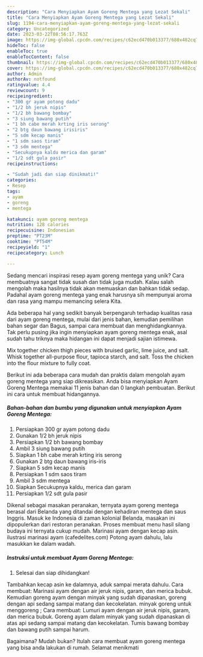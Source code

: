 ```yaml
---
description: "Cara Menyiapkan Ayam Goreng Mentega yang Lezat Sekali"
title: "Cara Menyiapkan Ayam Goreng Mentega yang Lezat Sekali"
slug: 1194-cara-menyiapkan-ayam-goreng-mentega-yang-lezat-sekali
category: Uncategorized
date: 2023-03-22T08:56:17.763Z
image: https://img-global.cpcdn.com/recipes/c62ecd470b013377/680x482cq70/ayam-goreng-mentega-foto-resep-utama.jpg
hideToc: false
enableToc: true
enableTocContent: false
thumbnail: https://img-global.cpcdn.com/recipes/c62ecd470b013377/680x482cq70/ayam-goreng-mentega-foto-resep-utama.jpg
cover: https://img-global.cpcdn.com/recipes/c62ecd470b013377/680x482cq70/ayam-goreng-mentega-foto-resep-utama.jpg
author: Admin
authorAv: notfound
ratingvalue: 4.4
reviewcount: 9
recipeingredient:
- "300 gr ayam potong dadu"
- "1/2 bh jeruk nipis"
- "1/2 bh bawang bombay"
- "3 siung bawang putih"
- "1 bh cabe merah krting iris serong"
- "2 btg daun bawang irisiris"
- "5 sdm kecap manis"
- "1 sdm saos tiram"
- "3 sdm mentega"
- "Secukupnya kaldu merica dan garam"
- "1/2 sdt gula pasir"
recipeinstructions:

- "Sudah jadi dan siap dinikmati!"
categories:
- Resep
tags:
- ayam
- goreng
- mentega

katakunci: ayam goreng mentega 
nutrition: 128 calories
recipecuisine: Indonesian
preptime: "PT23M"
cooktime: "PT54M"
recipeyield: "1"
recipecategory: Lunch

---
```





Sedang mencari inspirasi resep ayam goreng mentega yang unik? Cara membuatnya sangat tidak susah dan tidak juga mudah. Kalau salah mengolah maka hasilnya tidak akan memuaskan dan bahkan tidak sedap. Padahal ayam goreng mentega yang enak harusnya sih mempunyai aroma dan rasa yang mampu memancing selera Kita.





Ada beberapa hal yang sedikit banyak berpengaruh terhadap kualitas rasa dari ayam goreng mentega, mulai dari jenis bahan, kemudian pemilihan bahan segar dan Bagus, sampai cara membuat dan menghidangkannya. Tak perlu pusing jika ingin menyiapkan ayam goreng mentega enak,      asal sudah tahu triknya maka hidangan ini dapat menjadi sajian istimewa.














Mix together chicken thigh pieces with bruised garlic, lime juice, and salt. Whisk together all-purpose flour, tapioca starch, and salt. Toss the chicken into the flour mixture to fully coat.






Berikut ini ada beberapa cara mudah dan praktis dalam mengolah ayam goreng mentega yang siap dikreasikan. Anda bisa menyiapkan Ayam Goreng Mentega memakai 11 jenis bahan dan 0 langkah pembuatan. Berikut ini cara untuk membuat hidangannya.

<!--inarticleads1-->

##### Bahan-bahan dan bumbu yang digunakan untuk menyiapkan Ayam Goreng Mentega:

1. Persiapkan 300 gr ayam potong dadu
1. Gunakan 1/2 bh jeruk nipis
1. Persiapkan 1/2 bh bawang bombay
1. Ambil 3 siung bawang putih
1. Siapkan 1 bh cabe merah krting iris serong
1. Gunakan 2 btg daun bawang iris-iris
1. Siapkan 5 sdm kecap manis
1. Persiapkan 1 sdm saos tiram
1. Ambil 3 sdm mentega
1. Siapkan Secukupnya kaldu, merica dan garam
1. Persiapkan 1/2 sdt gula pasir


Dikenal sebagai masakan peranakan, ternyata ayam goreng mentega berasal dari Belanda yang ditandai dengan kehadiran mentega dan saus Inggris. Masuk ke Indonesia di zaman kolonial Belanda, masakan ini dipopulerkan dari restoran peranakan. Proses membuat menu hasil silang budaya ini ternyata cukup mudah. Marinasi ayam dengan kecap asin. ilustrasi marinasi ayam (cafedelites.com) Potong ayam dahulu, lalu masukkan ke dalam wadah. 

<!--inarticleads2-->

##### Instruksi untuk membuat Ayam Goreng Mentega:


1. Selesai dan siap dihidangkan!

Tambahkan kecap asin ke dalamnya, aduk sampai merata dahulu. Cara membuat: Marinasi ayam dengan air jeruk nipis, garam, dan merica bubuk. Kemudian goreng ayam dengan minyak yang sudah dipanaskan, goreng dengan api sedang sampai matang dan kecokelatan. minyak goreng untuk menggoreng ; Cara membuat: Lumuri ayam dengan air jeruk nipis, garam, dan merica bubuk. Goreng ayam dalam minyak yang sudah dipanaskan di atas api sedang sampai matang dan kecokelatan. Tumis bawang bombay dan bawang putih sampai harum. 

Bagaimana? Mudah bukan? Itulah cara membuat ayam goreng mentega yang bisa anda lakukan di rumah. Selamat menikmati
